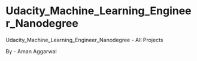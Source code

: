 # Udacity_Machine_Learning_Engineer_Nanodegree

Udacity_Machine_Learning_Engineer_Nanodegree - All Projects

By - Aman Aggarwal

